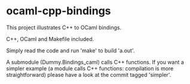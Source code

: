 ocaml-cpp-bindings
===================

This project illustrates C++ to OCaml bindings.

C++, OCaml and Makefile included.

Simply read the code and run 'make' to build 'a.out'.


A submodule (Dummy.Bindings_caml) calls C++ functions. If you want a simpler example (a module calls C++ functions: compilation is more straightforward) please have a look at the commit tagged 'simpler'.